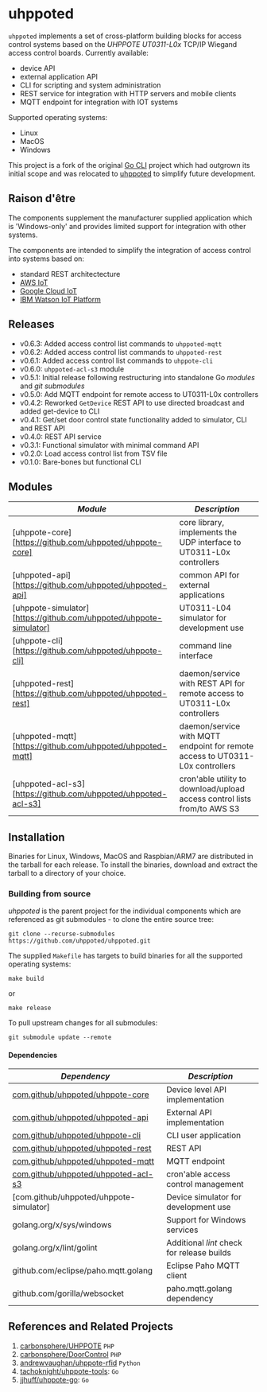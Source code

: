 # uhppoted

`uhppoted` implements a set of cross-platform building blocks for access control systems based on the 
*UHPPOTE UT0311-L0x* TCP/IP Wiegand access control boards. Currently available:

- device API
- external application API
- CLI for scripting and system administration
- REST service for integration with HTTP servers and mobile clients
- MQTT endpoint for integration with IOT systems

Supported operating systems:
- Linux
- MacOS
- Windows

This project is a fork of the original [Go CLI](https://github.com/twystd/uhppote-go) project which had outgrown
its initial scope and was relocated to [uhppoted](https://github.com/uhppoted) to simplify future development.

## Raison d'être

The components supplement the manufacturer supplied application which is 'Windows-only' and provides limited support 
for integration with other systems. 

The components are intended to simplify the integration of access control into systems based on:
- standard REST architectecture
- [AWS IoT](https://aws.amazon.com/iot)
- [Google Cloud IoT](https://cloud.google.com/solutions/iot)
- [IBM Watson IoT Platform](https://internetofthings.ibmcloud.com)

## Releases

- v0.6.3: Added access control list commands to `uhppoted-mqtt`
- v0.6.2: Added access control list commands to `uhppoted-rest`
- v0.6.1: Added access control list commands to `uhppote-cli`
- v0.6.0: `uhppoted-acl-s3` module
- v0.5.1: Initial release following restructuring into standalone Go *modules* and *git submodules*
- v0.5.0: Add MQTT endpoint for remote access to UT0311-L0x controllers
- v0.4.2: Reworked `GetDevice` REST API to use directed broadcast and added get-device to CLI
- v0.4.1: Get/set door control state functionality added to simulator, CLI and REST API
- v0.4.0: REST API service
- v0.3.1: Functional simulator with minimal command API
- v0.2.0: Load access control list from TSV file
- v0.1.0: Bare-bones but functional CLI

## Modules

| *Module*                                                           | *Description*                                                                 |
| ------------------------------------------------------------------ | ----------------------------------------------------------------------------- |
| [uhppote-core][https://github.com/uhppoted/uhppote-core]           | core library, implements the UDP interface to UT0311-L0x controllers          |
| [uhppoted-api][https://github.com/uhppoted/uhppoted-api]           | common API for external applications                                          |
| [uhppote-simulator][https://github.com/uhppoted/uhppote-simulator] | UT0311-L04 simulator for development use                                      |
| [uhppote-cli][https://github.com/uhppoted/uhppote-cli]             | command line interface                                                        |
| [uhppoted-rest][https://github.com/uhppoted/uhppoted-rest]         | daemon/service with REST API for remote access to UT0311-L0x controllers      |
| [uhppoted-mqtt][https://github.com/uhppoted/uhppoted-mqtt]         | daemon/service with MQTT endpoint for remote access to UT0311-L0x controllers |
| [uhppoted-acl-s3][https://github.com/uhppoted/uhppoted-acl-s3]     | cron'able utility to download/upload access control lists from/to AWS S3      |

## Installation

Binaries for Linux, Windows, MacOS and Raspbian/ARM7 are distributed in the tarball for each release. To install
the binaries, download and extract the tarball to a directory of your choice.

### Building from source

*uhppoted* is the parent project for the individual components which are referenced as git submodules -
to clone the entire source tree:

```
git clone --recurse-submodules https://github.com/uhppoted/uhppoted.git

```

The supplied `Makefile` has targets to build binaries for all the supported operating systems:
```
make build
```
or 
```
make release
```

To pull upstream changes for all submodules:

```
git submodule update --remote
```

#### Dependencies

| *Dependency*                                                                       | *Description*                                          |
| ---------------------------------------------------------------------------------- | ------------------------------------------------------ |
| [com.github/uhppoted/uhppote-core](https://github.com/uhppoted/uhppote-core)       | Device level API implementation                        |
| [com.github/uhppoted/uhppoted-api](https://github.com/uhppoted/uhppoted-api)       | External API implementation                            |
| [com.github/uhppoted/uhppote-cli](https://github.com/uhppoted/uhppote-cli)         | CLI user application                                   |
| [com.github/uhppoted/uhppoted-rest](https://github.com/uhppoted/uhppoted-rest)     | REST API                                               |
| [com.github/uhppoted/uhppoted-mqtt](https://github.com/uhppoted/uhppoted-mqtt)     | MQTT endpoint                                          |
| [com.github/uhppoted/uhppoted-acl-s3](https://github.com/uhppoted/uhppoted-acl-s3) | cron'able access control management                    |
| [com.github/uhppoted/uhppote-simulator]                                            | Device simulator for development use                   |
| golang.org/x/sys/windows                                                           | Support for Windows services                           |
| golang.org/x/lint/golint                                                           | Additional *lint* check for release builds             |
| github.com/eclipse/paho.mqtt.golang                                                | Eclipse Paho MQTT client                               |
| github.com/gorilla/websocket                                                       | paho.mqtt.golang dependency                            |

## References and Related Projects

1. [carbonsphere/UHPPOTE](https://github.com/carbonsphere/UHPPOTE) `PHP`
2. [carbonsphere/DoorControl](https://github.com/carbonsphere/DoorControl) `PHP`
2. [andrewvaughan/uhppote-rfid](https://github.com/andrewvaughan/uhppote-rfid) `Python`
3. [tachoknight/uhppote-tools](https://github.com/tachoknight/uhppote-tools): `Go`
4. [jjhuff/uhppote-go](https://github.com/jjhuff/uhppote-go): `Go`

